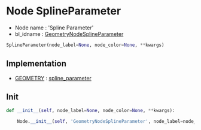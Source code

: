 # Node SplineParameter

- Node name : 'Spline Parameter'
- bl_idname : [GeometryNodeSplineParameter](https://docs.blender.org/api/current/bpy.types.GeometryNodeSplineParameter.html)


``` python
SplineParameter(node_label=None, node_color=None, **kwargs)
```
## Implementation

- [GEOMETRY](/docs/GeoNodes/socket_GEOMETRY.md) : [spline_parameter](/docs/GeoNodes/socket_GEOMETRY.md#spline_parameter)

## Init

``` python
def __init__(self, node_label=None, node_color=None, **kwargs):

    Node.__init__(self, 'GeometryNodeSplineParameter', node_label=node_label, node_color=node_color, **kwargs)
```
